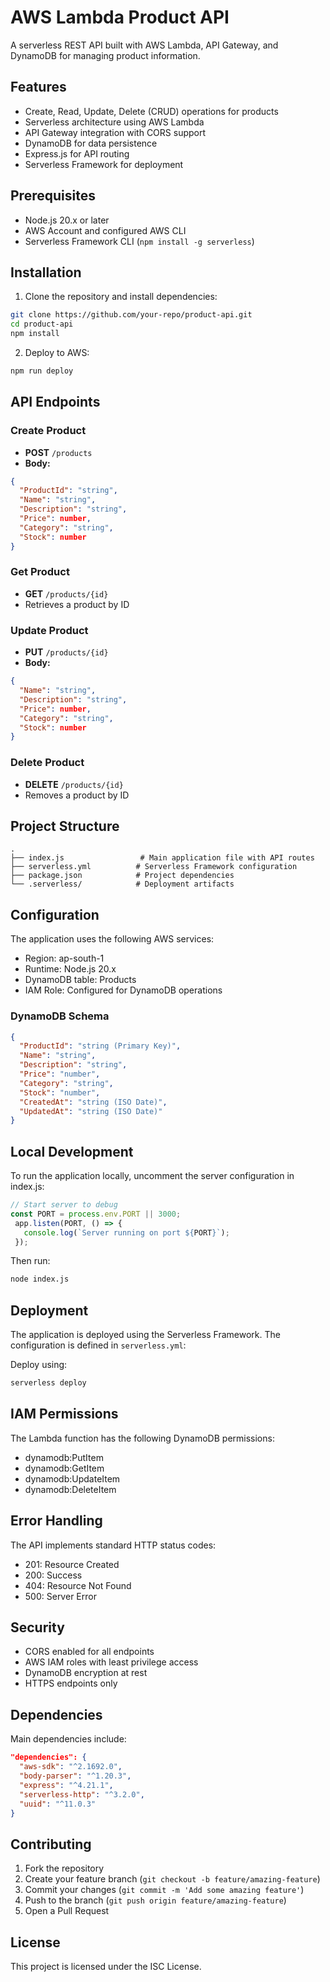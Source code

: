 # AWS Lambda Product API

A serverless REST API built with AWS Lambda, API Gateway, and DynamoDB for managing product information.

## Features

- Create, Read, Update, Delete (CRUD) operations for products
- Serverless architecture using AWS Lambda
- API Gateway integration with CORS support
- DynamoDB for data persistence
- Express.js for API routing
- Serverless Framework for deployment

## Prerequisites

- Node.js 20.x or later
- AWS Account and configured AWS CLI
- Serverless Framework CLI (`npm install -g serverless`)

## Installation

1. Clone the repository and install dependencies:

```bash
git clone https://github.com/your-repo/product-api.git
cd product-api
npm install
```

2. Deploy to AWS:

```bash
npm run deploy
```

## API Endpoints

### Create Product

- **POST** `/products`
- **Body:**

```json
{
  "ProductId": "string",
  "Name": "string",
  "Description": "string",
  "Price": number,
  "Category": "string",
  "Stock": number
}
```

### Get Product

- **GET** `/products/{id}`
- Retrieves a product by ID

### Update Product

- **PUT** `/products/{id}`
- **Body:**

```json
{
  "Name": "string",
  "Description": "string",
  "Price": number,
  "Category": "string",
  "Stock": number
}
```

### Delete Product

- **DELETE** `/products/{id}`
- Removes a product by ID

## Project Structure

```
.
├── index.js                 # Main application file with API routes
├── serverless.yml          # Serverless Framework configuration
├── package.json            # Project dependencies
└── .serverless/            # Deployment artifacts
```

## Configuration

The application uses the following AWS services:

- Region: ap-south-1
- Runtime: Node.js 20.x
- DynamoDB table: Products
- IAM Role: Configured for DynamoDB operations

### DynamoDB Schema

```json
{
  "ProductId": "string (Primary Key)",
  "Name": "string",
  "Description": "string",
  "Price": "number",
  "Category": "string",
  "Stock": "number",
  "CreatedAt": "string (ISO Date)",
  "UpdatedAt": "string (ISO Date)"
}
```

## Local Development

To run the application locally, uncomment the server configuration in index.js:

```javascript:index.js
// Start server to debug
const PORT = process.env.PORT || 3000;
 app.listen(PORT, () => {
   console.log(`Server running on port ${PORT}`);
 });
```

Then run:

```bash
node index.js
```

## Deployment

The application is deployed using the Serverless Framework. The configuration is defined in `serverless.yml`:

Deploy using:

```bash
serverless deploy
```

## IAM Permissions

The Lambda function has the following DynamoDB permissions:

- dynamodb:PutItem
- dynamodb:GetItem
- dynamodb:UpdateItem
- dynamodb:DeleteItem

## Error Handling

The API implements standard HTTP status codes:

- 201: Resource Created
- 200: Success
- 404: Resource Not Found
- 500: Server Error

## Security

- CORS enabled for all endpoints
- AWS IAM roles with least privilege access
- DynamoDB encryption at rest
- HTTPS endpoints only

## Dependencies

Main dependencies include:

```json:package.json
"dependencies": {
  "aws-sdk": "^2.1692.0",
  "body-parser": "^1.20.3",
  "express": "^4.21.1",
  "serverless-http": "^3.2.0",
  "uuid": "^11.0.3"
}
```

## Contributing

1. Fork the repository
2. Create your feature branch (`git checkout -b feature/amazing-feature`)
3. Commit your changes (`git commit -m 'Add some amazing feature'`)
4. Push to the branch (`git push origin feature/amazing-feature`)
5. Open a Pull Request

## License

This project is licensed under the ISC License.
